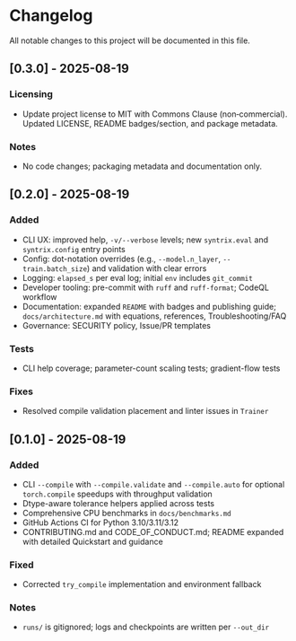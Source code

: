 # Changelog

All notable changes to this project will be documented in this file.

## [0.3.0] - 2025-08-19
### Licensing
- Update project license to MIT with Commons Clause (non‑commercial). Updated LICENSE, README badges/section, and package metadata.

### Notes
- No code changes; packaging metadata and documentation only.

## [0.2.0] - 2025-08-19
### Added
- CLI UX: improved help, `-v/--verbose` levels; new `syntrix.eval` and `syntrix.config` entry points
- Config: dot-notation overrides (e.g., `--model.n_layer`, `--train.batch_size`) and validation with clear errors
- Logging: `elapsed_s` per eval log; initial `env` includes `git_commit`
- Developer tooling: pre-commit with `ruff` and `ruff-format`; CodeQL workflow
- Documentation: expanded `README` with badges and publishing guide; `docs/architecture.md` with equations, references, Troubleshooting/FAQ
- Governance: SECURITY policy, Issue/PR templates

### Tests
- CLI help coverage; parameter-count scaling tests; gradient-flow tests

### Fixes
- Resolved compile validation placement and linter issues in `Trainer`

## [0.1.0] - 2025-08-19
### Added
- CLI `--compile` with `--compile.validate` and `--compile.auto` for optional `torch.compile` speedups with throughput validation
- Dtype-aware tolerance helpers applied across tests
- Comprehensive CPU benchmarks in `docs/benchmarks.md`
- GitHub Actions CI for Python 3.10/3.11/3.12
- CONTRIBUTING.md and CODE_OF_CONDUCT.md; README expanded with detailed Quickstart and guidance

### Fixed
- Corrected `try_compile` implementation and environment fallback

### Notes
- `runs/` is gitignored; logs and checkpoints are written per `--out_dir`
